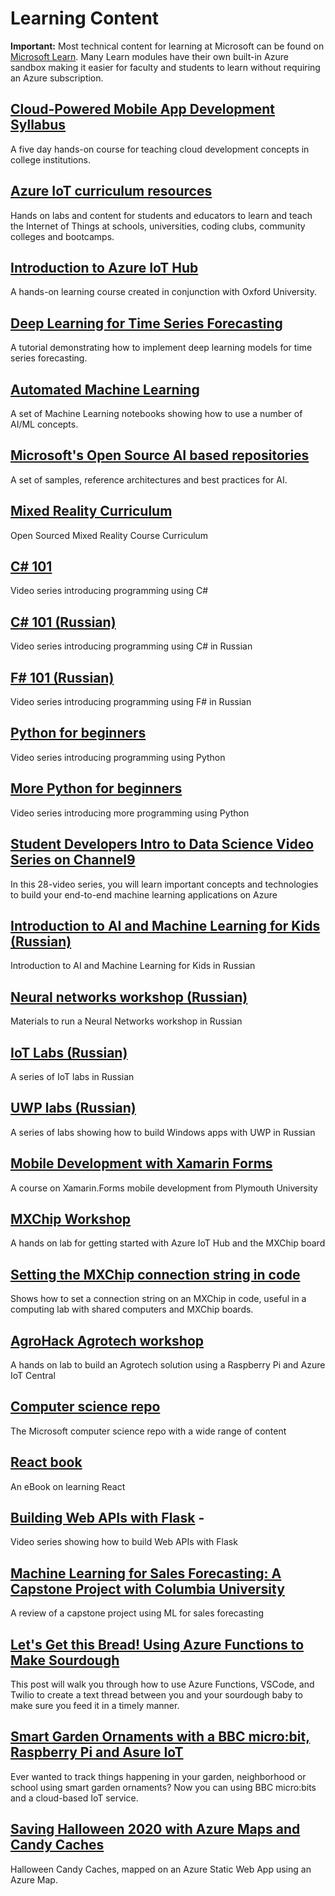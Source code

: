 # Learning Content

**Important:** Most technical content for learning at Microsoft can be found on [Microsoft Learn](https://docs.microsoft.com/learn/). Many Learn modules have their own built-in Azure sandbox making it easier for faculty and students to learn without requiring an Azure subscription.

## [Cloud-Powered Mobile App Development Syllabus](https://github.com/toolboc/Cloud-Powered-Mobile-App-Development-Curriculum)

A five day hands-on course for teaching cloud development concepts in college institutions.

## [Azure IoT curriculum resources](https://github.com/microsoft/iot-curriculum)

Hands on labs and content for students and educators to learn and teach the Internet of Things at schools, universities, coding clubs, community colleges and bootcamps.

## [Introduction to Azure IoT Hub](https://docs.microsoft.com/learn/modules/introduction-to-iot-hub/?WT.mc_id=academic-9938-cxa)

A hands-on learning course created in conjunction with Oxford University.

## [Deep Learning for Time Series Forecasting](https://github.com/Azure/DeepLearningForTimeSeriesForecasting)

A tutorial demonstrating how to implement deep learning models for time series forecasting.

## [Automated Machine Learning](https://github.com/Azure/MachineLearningNotebooks/tree/master/how-to-use-azureml/automated-machine-learning)

A set of Machine Learning notebooks showing how to use a number of AI/ML concepts.

## [Microsoft's Open Source AI based repositories](https://github.com/microsoft/ai)

A set of samples, reference architectures and best practices for AI.

## [Mixed Reality Curriculum](https://github.com/Yonet/AzureMixedRealityDocs)

Open Sourced Mixed Reality Course Curriculum

## [C# 101](https://channel9.msdn.com/Series/CSharp-101/?WT.mc_id=academic-9938-cxa)

Video series introducing programming using C#

## [C# 101 (Russian)](https://www.youtube.com/playlist?list=PL6XUtJhtlpPM3mTfgYBY5Zql4b4szL4KP)

Video series introducing programming using C# in Russian

## [F# 101 (Russian)](https://channel9.msdn.com/Series/Exciting-introduction-to-functional-programming-in-F-rus)

Video series introducing programming using F# in Russian

## [Python for beginners](https://channel9.msdn.com/Series/Intro-to-Python-Development?WT.mc_id=academic-9938-cxa)

Video series introducing programming using Python

## [More Python for beginners](https://channel9.msdn.com/Series/More-Python-for-Beginners?WT.mc_id=academic-9938-cxa)

Video series introducing more programming using Python

## [Student Developers Intro to Data Science Video Series on Channel9](https://channel9.msdn.com/Series/Dev-Intro-to-Data-Science?WT.mc_id=academic-9938-cxa)

In this 28-video series, you will learn important concepts and technologies to build your end-to-end machine learning applications on Azure

## [Introduction to AI and Machine Learning for Kids (Russian)](https://www.youtube.com/playlist?list=PL6XUtJhtlpPOJu1OTwZ4I7xmnoyqQ_BFR)

Introduction to AI and Machine Learning for Kids in Russian

## [Neural networks workshop (Russian)](https://github.com/shwars/NeuroWorkshop)

Materials to run a Neural Networks workshop in Russian

##  [IoT Labs (Russian)](https://github.com/evangelism/IoTSchool)

A series of IoT labs in Russian

## [UWP labs (Russian)](https://github.com/evangelism/Win10UWPCourse)

A series of labs showing how to build Windows apps with UWP in Russian

## [Mobile Development with Xamarin Forms](https://github.com/UniversityOfPlymouthComputing/MobileDev-XamarinForms)

A course on Xamarin.Forms mobile development from Plymouth University

## [MXChip Workshop](https://github.com/jimbobbennett/MXChip-Workshop)

A hands on lab for getting started with Azure IoT Hub and the MXChip board

## [Setting the MXChip connection string in code](https://www.jimbobbennett.io/setting-an-mxchip-connection-string-in-code/)

Shows how to set a connection string on an MXChip in code, useful in a computing lab with shared computers and MXChip boards.

## [AgroHack Agrotech workshop](https://github.com/jimbobbennett/AgroHack)

A hands on lab to build an Agrotech solution using a Raspberry Pi and Azure IoT Central

## [Computer science repo](https://github.com/microsoft/computerscience)

The Microsoft computer science repo with a wide range of content

## [React book](https://softchris.github.io/books/react/)

An eBook on learning React

## [Building Web APIs with Flask](https://www.youtube.com/watch?v=WdY7tZY2jcs&list=PLG8WGLcszzgUATIteQTzPBPYJbiBbaymY) -

Video series showing how to build Web APIs with Flask

## [Machine Learning for Sales Forecasting: A Capstone Project with Columbia University](https://techcommunity.microsoft.com/t5/educator-developer-blog/machine-learning-for-sales-forecasting-a-capstone-project-with/ba-p/1091578?WT.mc_id=academic-9938-cxa)

A review of a capstone project using ML for sales forecasting

## [Let's Get this Bread! Using Azure Functions to Make Sourdough](https://dev.to/azure/let-s-get-this-bread-using-azure-functions-to-make-sourdough-if2)

This post will walk you through how to use Azure Functions, VSCode, and Twilio to create a text thread between you and your sourdough baby to make sure you feed it in a timely manner.

## [Smart Garden Ornaments with a BBC micro:bit, Raspberry Pi and Asure IoT](https://github.com/jimbobbennett/smart-garden-ornaments)

Ever wanted to track things happening in your garden, neighborhood or school using smart garden ornaments? Now you can using BBC micro:bits and a cloud-based IoT service.

## [Saving Halloween 2020 with Azure Maps and Candy Caches](https://dev.to/azure/saving-halloween-2020-with-azure-maps-and-candy-caches-22f)

Halloween Candy Caches, mapped on an Azure Static Web App using an Azure Map.
